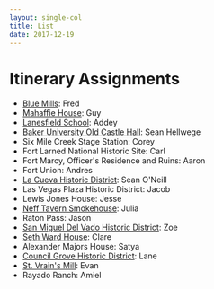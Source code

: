 ```yaml
---
layout: single-col
title: List
date: 2017-12-19
---
```


# Itinerary Assignments

- [Blue Mills](sites/blue-mills): Fred
- [Mahaffie House](sites/mahaffie-house): Guy
- [Lanesfield School](sites/lanesfield-school): Addey
- [Baker University Old Castle Hall](sites/baker-university-old-castle-building): Sean Hellwege
- Six Mile Creek Stage Station: Corey
- Fort Larned National Historic Site: Carl
- Fort Marcy, Officer's Residence and Ruins: Aaron
- Fort Union: Andres
- [La Cueva Historic District](sites/la-cueva-historic-district): Sean O'Neill
- Las Vegas Plaza Historic District: Jacob
- Lewis Jones House: Jesse
- [Neff Tavern Smokehouse](sites/neff-tavern-smokehouse): Julia
- Raton Pass: Jason
- [San Miguel Del Vado Historic District](sites/san-miguel-del-vado): Zoe
- [Seth Ward House](sites/seth-ward-house): Clare
- Alexander Majors House: Satya
- [Council Grove Historic District](sites/council-grove-downtown-historic-district): Lane
- [St. Vrain's Mill](sites/stvrain-mill): Evan
- Rayado Ranch: Amiel
